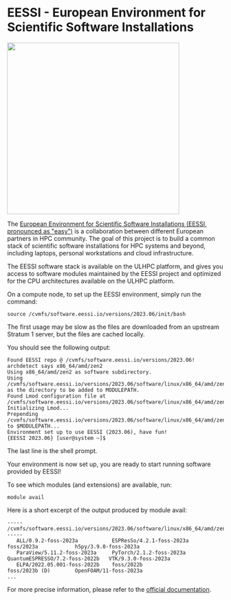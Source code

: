 
# EESSI - European Environment for Scientific Software Installations

[<img width='400px' src='https://www.eessi.io/docs/img/logos/EESSI_logo_horizontal.jpg'/>](https://www.eessi.io/)

The [European Environment for Scientific Software Installations (EESSI, pronounced as "easy")](https://www.eessi.io/) is a collaboration between different European partners in HPC community.
The goal of this project is to build a common stack of scientific software installations for HPC systems and beyond, including laptops, personal workstations and cloud infrastructure.

The EESSI software stack is available on the ULHPC platform, and gives you access to software modules maintained by the EESSI project and optimized for the CPU architectures available on the ULHPC platform.

On a compute node, to set up the EESSI environment, simply run the command:

```
source /cvmfs/software.eessi.io/versions/2023.06/init/bash
```

The first usage may be slow as the files are downloaded from an upstream Stratum 1 server, but the files are cached locally.

You should see the following output:

```
Found EESSI repo @ /cvmfs/software.eessi.io/versions/2023.06!
archdetect says x86_64/amd/zen2
Using x86_64/amd/zen2 as software subdirectory.
Using /cvmfs/software.eessi.io/versions/2023.06/software/linux/x86_64/amd/zen2/modules/all as the directory to be added to MODULEPATH.
Found Lmod configuration file at /cvmfs/software.eessi.io/versions/2023.06/software/linux/x86_64/amd/zen2/.lmod/lmodrc.lua
Initializing Lmod...
Prepending /cvmfs/software.eessi.io/versions/2023.06/software/linux/x86_64/amd/zen2/modules/all to $MODULEPATH...
Environment set up to use EESSI (2023.06), have fun!
{EESSI 2023.06} [user@system ~]$ 
```

The last line is the shell prompt.

Your environment is now set up, you are ready to start running software provided by EESSI!

To see which modules (and extensions) are available, run:

```
module avail
```

Here is a short excerpt of the output produced by module avail:

```
----- /cvmfs/software.eessi.io/versions/2023.06/software/linux/x86_64/amd/zen2/modules/all -----
   ALL/0.9.2-foss-2023a           ESPResSo/4.2.1-foss-2023a        foss/2023a            h5py/3.9.0-foss-2023a
   ParaView/5.11.2-foss-2023a     PyTorch/2.1.2-foss-2023a         QuantumESPRESSO/7.2-foss-2022b   VTK/9.3.0-foss-2023a
   ELPA/2022.05.001-foss-2022b    foss/2022b                       foss/2023b (D)        OpenFOAM/11-foss-2023a
...
```

For more precise information, please refer to the [official documentation](https://www.eessi.io/docs).
